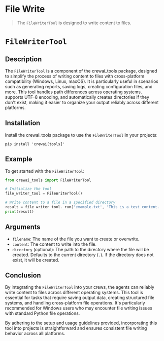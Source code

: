 # File Write

> The `FileWriterTool` is designed to write content to files.

# `FileWriterTool`

## Description

The `FileWriterTool` is a component of the crewai\_tools package, designed to simplify the process of writing content to files with cross-platform compatibility (Windows, Linux, macOS).
It is particularly useful in scenarios such as generating reports, saving logs, creating configuration files, and more.
This tool handles path differences across operating systems, supports UTF-8 encoding, and automatically creates directories if they don't exist, making it easier to organize your output reliably across different platforms.

## Installation

Install the crewai\_tools package to use the `FileWriterTool` in your projects:

```shell
pip install 'crewai[tools]'
```

## Example

To get started with the `FileWriterTool`:

```python Code
from crewai_tools import FileWriterTool

# Initialize the tool
file_writer_tool = FileWriterTool()

# Write content to a file in a specified directory
result = file_writer_tool._run('example.txt', 'This is a test content.', 'test_directory')
print(result)
```

## Arguments

* `filename`: The name of the file you want to create or overwrite.
* `content`: The content to write into the file.
* `directory` (optional): The path to the directory where the file will be created. Defaults to the current directory (`.`). If the directory does not exist, it will be created.

## Conclusion

By integrating the `FileWriterTool` into your crews, the agents can reliably write content to files across different operating systems.
This tool is essential for tasks that require saving output data, creating structured file systems, and handling cross-platform file operations.
It's particularly recommended for Windows users who may encounter file writing issues with standard Python file operations.

By adhering to the setup and usage guidelines provided, incorporating this tool into projects is straightforward and ensures consistent file writing behavior across all platforms.